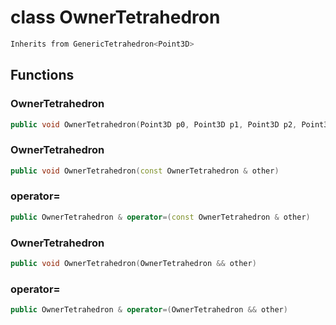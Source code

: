 # class OwnerTetrahedron


```cpp
Inherits from GenericTetrahedron<Point3D>
```



## Functions

### OwnerTetrahedron

```cpp
public void OwnerTetrahedron(Point3D p0, Point3D p1, Point3D p2, Point3D p3)
```


### OwnerTetrahedron

```cpp
public void OwnerTetrahedron(const OwnerTetrahedron & other)
```


### operator=

```cpp
public OwnerTetrahedron & operator=(const OwnerTetrahedron & other)
```


### OwnerTetrahedron

```cpp
public void OwnerTetrahedron(OwnerTetrahedron && other)
```


### operator=

```cpp
public OwnerTetrahedron & operator=(OwnerTetrahedron && other)
```




